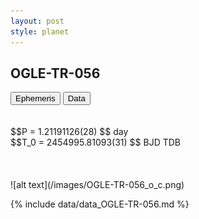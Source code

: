 ```yaml
---
layout: post
style: planet
---
```

<script src="../js/planets.js"></script>

## OGLE-TR-056

<!-- Tab links -->
<div class="tab">
<button class="tablinks" onclick="openCity(event, 'Ephemeris')">Ephemeris</button>
<button class="tablinks" onclick="openCity(event, 'Data')">Data</button>
</div>

<!-- Tab content -->
<div id="Ephemeris" class="tabcontent" markdown="1">
<br/><br/>
$$P = 1.21191126(28) $$ day <br/>
$$T_0 = 2454995.81093(31) $$ BJD TDB
<br/><br/>
<br/><br/>
![alt text](/images/OGLE-TR-056_o_c.png)
</div>


<div id="Data" class="tabcontent" markdown="1">

{% include data/data_OGLE-TR-056.md %}

</div>
